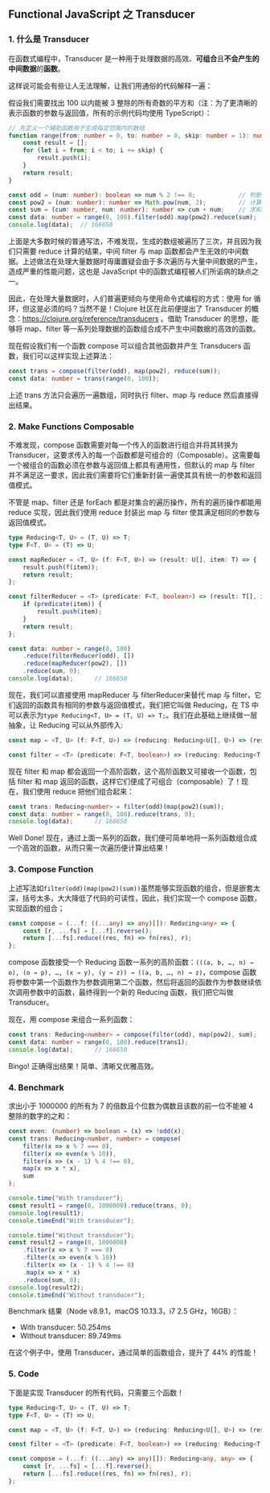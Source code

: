 ## Functional JavaScript 之 Transducer

### 1. 什么是 Transducer

在函数式编程中，Transducer 是一种用于处理数据的高效、**可组合**且**不会产生的中间数据**的**函数**。

这样说可能会有些让人无法理解，让我们用通俗的代码解释一遍：

假设我们需要找出 100 以内能被 3 整除的所有奇数的平方和（注：为了更清晰的表示函数的参数与返回值，所有的示例代码均使用 TypeScript）：

```typescript
// 先定义一个辅助函数用于生成指定范围内的数组
function range(from: number = 0, to: number = 0, skip: number = 1): number[] {
    const result = [];
    for (let i = from; i < to; i += skip) {
        result.push(i);
    }
    return result;
}

const odd = (num: number): boolean => num % 2 !== 0;			// 判断是否奇数
const pow2 = (num: number): number => Math.pow(num, 2);			// 计算平方
const sum = (cum: number, num: number): number => cum + num;	// 求和
const data: number = range(0, 100).filter(odd).map(pow2).reduce(sum);	// 计算结果
console.log(data);	// 166650
```

上面是大多数时候的普通写法，不难发现，生成的数组被遍历了三次，并且因为我们只需要 reduce 计算的结果，中间 filter 与 map 函数都会产生无效的中间数据。上述做法在处理大量数据时毋庸置疑会由于多次遍历与大量中间数据的产生，造成严重的性能问题，这也是 JavaScript 中的函数式编程被人们所诟病的缺点之一。

因此，在处理大量数据时，人们普遍更倾向与使用命令式编程的方式：使用 for 循环，但这是必须的吗？当然不是！Clojure 社区在此前便提出了 Transducer 的概念：https://clojure.org/reference/transducers 。借助 Transducer 的思想，能够将 map、filter 等一系列处理数据的函数组合成不产生中间数据的高效的函数。

现在假设我们有一个函数 compose 可以组合其他函数并产生 Transducers 函数，我们可以这样实现上述算法：

```typescript
const trans = compose(filter(odd), map(pow2), reduce(sum));
const data: number = trans(range(0, 100));
```

上述 trans 方法只会遍历一遍数组，同时执行 filter、map 与 reduce 然后直接得出结果。

### 2. Make Functions Composable 

不难发现，compose 函数需要对每一个传入的函数进行组合并将其转换为 Transducer，这要求传入的每一个函数都是可组合的（Composable）。这需要每一个被组合的函数必须在参数与返回值上都具有通用性，但默认的 map 与 filter 并不满足这一要求，因此我们需要将它们重新封装一遍使其具有统一的参数和返回值模式。

不管是 map、filter 还是 forEach 都是对集合的遍历操作，所有的遍历操作都能用 reduce 实现，因此我们使用 reduce 封装出 map 与 filter 使其满足相同的参数与返回值模式。

```typescript
type Reducing<T, U> = (T, U) => T;
type F<T, U> = (T) => U;

const mapReducer = <T, U> (f: F<T, U>) => (result: U[], item: T) => {
    result.push(f(item));
    return result;
};

const filterReducer = <T> (predicate: F<T, boolean>) => (result: T[], item: T) => {
    if (predicate(item)) {
        result.push(item);
    }
    return result;
};

const data: number = range(0, 100)
    .reduce(filterReducer(odd), [])
    .reduce(mapReducer(pow2), [])
    .reduce(sum, 0);
console.log(data);		// 166650
```

现在，我们可以直接使用 mapReducer 与 filterReducer来替代 map 与 filter，它们返回的函数具有相同的参数与返回值模式，我们把它叫做 Reducing，在 TS 中可以表示为`type Reducing<T, U> = (T, U) => T;`。我们在此基础上继续做一层抽象，让 Reducing 可以从外部传入:

```typescript
const map = <T, U> (f: F<T, U>) => (reducing: Reducing<U[], U>) => (result: U[], item: U) => reducing(result, f(item));

const filter = <T> (predicate: F<T, boolean>) => (reducing: Reducing<T[], T>) => (result: T[], item: T) => predicate(item) ? reducing(result, item) : result;
```

现在 filter 和 map 都会返回一个高阶函数，这个高阶函数又可接收一个函数，包括 filter 和 map 返回的函数，这样它们便成了可组合（composable）了！现在，我们使用 reduce 把他们组合起来：

```typescript
const trans: Reducing<number> = filter(odd)(map(pow2)(sum));
const data: number = range(0, 100).reduce(trans, 0);
console.log(data);		// 166650
```

Well Done! 现在，通过上面一系列的函数，我们便可简单地将一系列函数组合成一个高效的函数，从而只需一次遍历便计算出结果！

### 3. Compose Function

上述写法如`filter(odd)(map(pow2)(sum))`虽然能够实现函数的组合，但是嵌套太深，括号太多，大大降低了代码的可读性，因此，我们实现一个 compose 函数，实现函数的组合；

```typescript
const compose = (...f: ((...any) => any)[]): Reducing<any> => {
    const [r, ...fs] = [...f].reverse();
    return [...fs].reduce((res, fn) => fn(res), r);
};
```

compose 函数接受一个 Reducing 函数一系列的高阶函数：`(((a, b, …, n) → o), (o → p), …, (x → y), (y → z)) → ((a, b, …, n) → z)`，compose 函数将参数中第一个函数作为参数调用第二个函数，然后将返回的函数作为参数继续依次调用参数中的函数，最终得到一个新的 Reducing 函数，我们把它叫做 Transducer。

现在，用 compose 来组合一系列函数：

```typescript
const trans: Reducing<number> = compose(filter(odd), map(pow2), sum);
const data: number = range(0, 100).reduce(trans1);
console.log(data);		// 166650
```

Bingo! 正确得出结果！简单、清晰又优雅高效。

### 4. Benchmark

求出小于 1000000 的所有为 7 的倍数且个位数为偶数且该数的前一位不能被 4 整除的数字的之和：

```typescript
const even: (number) => boolean = (x) => !odd(x);
const trans: Reducing<number, number> = compose(
    filter(x => x % 7 === 0),
    filter(x => even(x % 10)),
    filter(x => (x - 1) % 4 !== 0),
    map(x => x * x),
    sum
);

console.time("With transducer");
const result1 = range(0, 1000000).reduce(trans, 0);
console.log(result1);
console.timeEnd("With transducer");

console.time("Without transducer");
const result2 = range(0, 1000000)
    .filter(x => x % 7 === 0)
    .filter(x => even(x % 10))
    .filter(x => (x - 1) % 4 !== 0)
    .map(x => x * x)
    .reduce(sum, 0);
console.log(result2);
console.timeEnd("Without transducer");
```

Benchmark 结果（Node v8.9.1，macOS 10.13.3，i7 2.5 GHz，16GB）：

* With transducer: 50.254ms
* Without transducer: 89.749ms

在这个例子中，使用 Transducer，通过简单的函数组合，提升了 44% 的性能！

### 5. Code

下面是实现 Transducer 的所有代码，只需要三个函数！

```typescript
type Reducing<T, U> = (T, U) => T;
type F<T, U> = (T) => U;

const map = <T, U> (f: F<T, U>) => (reducing: Reducing<U[], U>) => (result: U[], item: U) => reducing(result, f(item));

const filter = <T> (predicate: F<T, boolean>) => (reducing: Reducing<T[], T>) => (result: T[], item: T) => predicate(item) ? reducing(result, item) : result;

const compose = (...f: ((...any) => any)[]): Reducing<any, any> => {
    const [r, ...fs] = [...f].reverse();
    return [...fs].reduce((res, fn) => fn(res), r);
};
```

